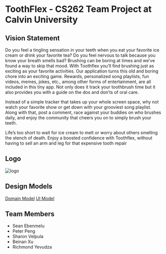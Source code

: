 # ToothFlex - CS262 Team Project at Calvin University 
## Vision Statement
Do you feel a tingling sensation in your teeth when you eat your favorite ice cream or drink your favorite tea? Do you feel nervous to talk because you know your breath smells bad? Brushing can be boring at times and we’ve found a way to skip that mood. With Toothflex you’ll find brushing just as exciting as your favorite activities. Our application turns this old and boring chore into an exciting game. Rewards, personalized song playlists, fun videos, memes, jokes, etc., among other forms of entertainment, are all included in this tiny app. Not only does it track your toothbrush time but it also provides you with a guide on the dos and don’ts of oral care. 

Instead of a simple tracker that takes up your whole screen space, why not watch your favorite show or get down with your grooviest song playlist. Along with that, post a comment, race against your buddies on who brushes daily, and enjoy the community that cheers you on to simply brush your teeth.

Life’s too short to wait for ice cream to melt or worry about others smelling the stench of death. Enjoy a boosted confidence with Toothflex, without having to sell an arm and leg for that expensive tooth repair

## Logo
![logo](https://github.com/calvin-cs262-fall2021-teamF/toothflex-project/blob/main/logo.png)

## Design Models
[Domain Model](https://github.com/calvin-cs262-fall2021-teamF/toothflex-project/blob/main/Domain%20Model.jpg)
[UI Model](https://github.com/calvin-cs262-fall2021-teamF/toothflex-project/blob/main/UI%20Model.jpg)


## Team Members
- Sean Ebenmelu
- Peter Peng
- Sharon Velpula
- Beinan Xu
- Richmond Yevudza
